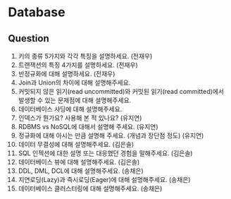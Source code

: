 # Database

## Question

1. 키의 종류 5가지와 각각 특징을 설명하세요. (전재우)
2. 트랜잭션의 특징 4가지를 설명하세요. (전재우)
3. 반정규화에 대해 설명하세요. (전재우)
4. Join과 Union의 차이에 대해 설명해주세요.
5. 커밋되지 않은 읽기(read uncommitted)와 커밋된 읽기(read committed)에서 발생할 수 있는 문제점에 대해 설명해주세요.
6. 데이터베이스 샤딩에 대해 설명해주세요.
7. 인덱스가 뭔가요? 사용해 본 적 있나요? (유지연)
8. RDBMS vs NoSQL에 대해서 설명해 주세요. (유지연)
9. 정규화에 대해 아시는 만큼 설명해 주세요. (개념과 장단점 정도) (유지연)
10. 데이터 무결성에 대해 설명해주세요. (김은솔)
11. SQL 인젝션에 대한 설명 또는 대응했던 경험을 말해주세요. (김은솔)
12. 데이터베이스 뷰에 대해 설명해주세요. (김은솔)
13. DDL, DML, DCL에 대해 설명해주세요. (송채은)
14. 지연로딩(Lazy)과  즉시로딩(Eager)에 대해 설명해주세요. (송채은)
15. 데이터베이스 클러스터링에 대해 설명해주세요. (송채은)
